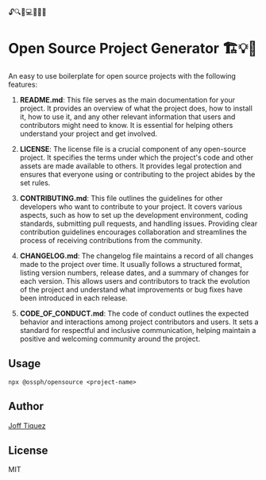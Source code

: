 🔓🔍🔧💻💡🌐🚀

# Open Source Project Generator 🏗️💡🔧

An easy to use boilerplate for open source projects with the following features:

1. **README.md**: This file serves as the main documentation for your project. It provides an overview of what the project does, how to install it, how to use it, and any other relevant information that users and contributors might need to know. It is essential for helping others understand your project and get involved.

2. **LICENSE**: The license file is a crucial component of any open-source project. It specifies the terms under which the project's code and other assets are made available to others. It provides legal protection and ensures that everyone using or contributing to the project abides by the set rules.

3. **CONTRIBUTING.md**: This file outlines the guidelines for other developers who want to contribute to your project. It covers various aspects, such as how to set up the development environment, coding standards, submitting pull requests, and handling issues. Providing clear contribution guidelines encourages collaboration and streamlines the process of receiving contributions from the community.

4. **CHANGELOG.md**: The changelog file maintains a record of all changes made to the project over time. It usually follows a structured format, listing version numbers, release dates, and a summary of changes for each version. This allows users and contributors to track the evolution of the project and understand what improvements or bug fixes have been introduced in each release.

5. **CODE_OF_CONDUCT.md**: The code of conduct outlines the expected behavior and interactions among project contributors and users. It sets a standard for respectful and inclusive communication, helping maintain a positive and welcoming community around the project.

## Usage 

`npx @ossph/opensource <project-name>`

## Author

[Joff Tiquez](https://jofftiquez.dev)

## License

MIT